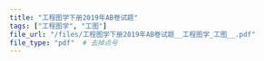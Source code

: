 ```yaml
---
title: "工程图学下册2019年AB卷试题"
tags: ["工程图学", "工图"]
file_url: "/files/工程图学下册2019年AB卷试题__工程图学_工图__.pdf"
file_type: "pdf"  # 去掉点号
---
```




<!-- 文件类型: .pdf -->
<!-- 文件图标: 📄 -->
